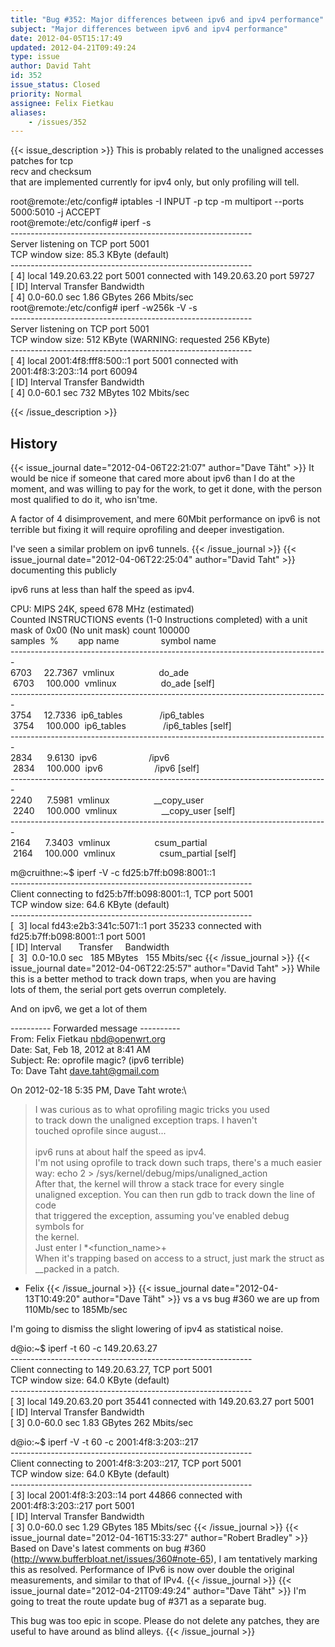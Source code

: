 ```yaml
---
title: "Bug #352: Major differences between ipv6 and ipv4 performance"
subject: "Major differences between ipv6 and ipv4 performance"
date: 2012-04-05T15:17:49
updated: 2012-04-21T09:49:24
type: issue
author: David Taht
id: 352
issue_status: Closed
priority: Normal
assignee: Felix Fietkau
aliases:
    - /issues/352
---
```


{{< issue_description >}}
This is probably related to the unaligned accesses patches for tcp\
recv and checksum\
that are implemented currently for ipv4 only, but only profiling will
tell.

root@remote:/etc/config\# iptables -I INPUT -p tcp -m multiport --ports\
5000:5010 -j ACCEPT\
root@remote:/etc/config\# iperf -s\
------------------------------------------------------------\
Server listening on TCP port 5001\
TCP window size: 85.3 KByte (default)\
------------------------------------------------------------\
\[ 4\] local 149.20.63.22 port 5001 connected with 149.20.63.20 port
59727\
\[ ID\] Interval Transfer Bandwidth\
\[ 4\] 0.0-60.0 sec 1.86 GBytes 266 Mbits/sec\
root@remote:/etc/config\# iperf -w256k -V -s\
------------------------------------------------------------\
Server listening on TCP port 5001\
TCP window size: 512 KByte (WARNING: requested 256 KByte)\
------------------------------------------------------------\
\[ 4\] local 2001:4f8:fff8:500::1 port 5001 connected with\
2001:4f8:3:203::14 port 60094\
\[ ID\] Interval Transfer Bandwidth\
\[ 4\] 0.0-60.1 sec 732 MBytes 102 Mbits/sec


{{< /issue_description >}}

## History
{{< issue_journal date="2012-04-06T22:21:07" author="Dave Täht" >}}
It would be nice if someone that cared more about ipv6 than I do at the
moment, and was willing to pay for the work, to get it done, with the
person most qualified to do it, who isn'tme.

A factor of 4 disimprovement, and mere 60Mbit performance on ipv6 is not
terrible but fixing it will require oprofiling and deeper investigation.

I've seen a similar problem on ipv6 tunnels.
{{< /issue_journal >}}
{{< issue_journal date="2012-04-06T22:25:04" author="David Taht" >}}
documenting this publicly

ipv6 runs at less than half the speed as ipv4.

CPU: MIPS 24K, speed 678 MHz (estimated)\
Counted INSTRUCTIONS events (1-0 Instructions completed) with a unit\
mask of 0x00 (No unit mask) count 100000\
samples  %        app name                 symbol name\
-------------------------------------------------------------------------------\
6703     22.7367  vmlinux                  do\_ade\
 6703     100.000  vmlinux                  do\_ade \[self\]\
-------------------------------------------------------------------------------\
3754     12.7336  ip6\_tables               /ip6\_tables\
 3754     100.000  ip6\_tables               /ip6\_tables \[self\]\
-------------------------------------------------------------------------------\
2834      9.6130  ipv6                     /ipv6\
 2834     100.000  ipv6                     /ipv6 \[self\]\
-------------------------------------------------------------------------------\
2240      7.5981  vmlinux                  \_\_copy\_user\
 2240     100.000  vmlinux                  \_\_copy\_user \[self\]\
-------------------------------------------------------------------------------\
2164      7.3403  vmlinux                  csum\_partial\
 2164     100.000  vmlinux                  csum\_partial \[self\]

m@cruithne:\~\$ iperf -V -c fd25:b7ff:b098:8001::1\
------------------------------------------------------------\
Client connecting to fd25:b7ff:b098:8001::1, TCP port 5001\
TCP window size: 64.6 KByte (default)\
------------------------------------------------------------\
\[  3\] local fd43:e2b3:341c:5071::1 port 35233 connected with\
fd25:b7ff:b098:8001::1 port 5001\
\[ ID\] Interval       Transfer     Bandwidth\
\[  3\]  0.0-10.0 sec   185 MBytes   155 Mbits/sec
{{< /issue_journal >}}
{{< issue_journal date="2012-04-06T22:25:57" author="David Taht" >}}
While this is a better method to track down traps, when you are having\
lots of them, the serial port gets overrun completely.

And on ipv6, we get a lot of them

---------- Forwarded message ----------\
From: Felix Fietkau <nbd@openwrt.org>\
Date: Sat, Feb 18, 2012 at 8:41 AM\
Subject: Re: oprofile magic? (ipv6 terrible)\
To: Dave Taht <dave.taht@gmail.com>

On 2012-02-18 5:35 PM, Dave Taht wrote:\
> I was curious as to what oprofiling magic tricks you used\
> to track down the unaligned exception traps. I haven't\
> touched oprofile since august...\
>\
> ipv6 runs at about half the speed as ipv4.\
I'm not using oprofile to track down such traps, there's a much easier\
way: echo 2 &gt; /sys/kernel/debug/mips/unaligned\_action\
After that, the kernel will throw a stack trace for every single\
unaligned exception. You can then run gdb to track down the line of
code\
that triggered the exception, assuming you've enabled debug symbols for\
the kernel.\
Just enter l \*<function_name>+<offset>\
When it's trapping based on access to a struct, just mark the struct as\
\_\_packed in a patch.

- Felix
{{< /issue_journal >}}
{{< issue_journal date="2012-04-13T10:49:20" author="Dave Täht" >}}
vs a vs bug \#360 we are up from 110Mb/sec to 185Mb/sec

I'm going to dismiss the slight lowering of ipv4 as statistical noise.

d@io:\~\$ iperf -t 60 -c 149.20.63.27\
------------------------------------------------------------\
Client connecting to 149.20.63.27, TCP port 5001\
TCP window size: 64.0 KByte (default)\
------------------------------------------------------------\
\[ 3\] local 149.20.63.20 port 35441 connected with 149.20.63.27 port
5001\
\[ ID\] Interval Transfer Bandwidth\
\[ 3\] 0.0-60.0 sec 1.83 GBytes 262 Mbits/sec

d@io:\~\$ iperf -V -t 60 -c 2001:4f8:3:203::217\
------------------------------------------------------------\
Client connecting to 2001:4f8:3:203::217, TCP port 5001\
TCP window size: 64.0 KByte (default)\
------------------------------------------------------------\
\[ 3\] local 2001:4f8:3:203::14 port 44866 connected with
2001:4f8:3:203::217 port 5001\
\[ ID\] Interval Transfer Bandwidth\
\[ 3\] 0.0-60.0 sec 1.29 GBytes 185 Mbits/sec
{{< /issue_journal >}}
{{< issue_journal date="2012-04-16T15:33:27" author="Robert Bradley" >}}
Based on Dave's latest comments on bug \#360
(http://www.bufferbloat.net/issues/360#note-65), I am tentatively
marking this as resolved. Performance of IPv6 is now over double the
original measurements, and similar to that of IPv4.
{{< /issue_journal >}}
{{< issue_journal date="2012-04-21T09:49:24" author="Dave Täht" >}}
I'm going to treat the route update bug of \#371 as a separate bug.

This bug was too epic in scope. Please do not delete any patches, they
are useful to have around as blind alleys.
{{< /issue_journal >}}


